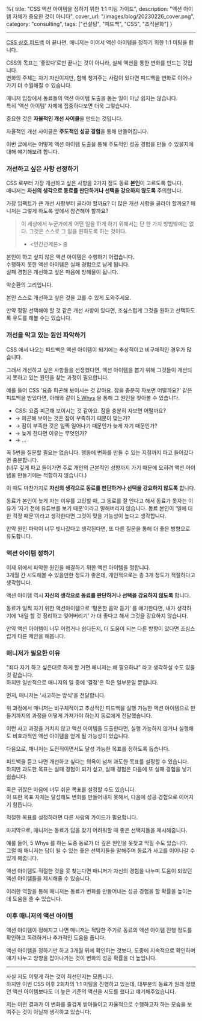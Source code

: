 %{
title: "CSS 액션 아이템을 정하기 위한 1:1 미팅 가이드",
description: "액션 아이템 자체가 중요한 것이 아니다",
cover_url: "/images/blog/20230226_cover.png",
category: "consulting",
tags: ["컨설팅", "피드백", "CSS", "조직문화"]
}

---

[CSS 상호 피드백](/blog/css_feedback) 이 끝나면, 매니저는 이어서 액션 아이템을 정하기 위한 1:1 미팅을 합니다.

CSS의 목표는 ‘좋았다’로만 끝나는 것이 아니라, 실제 액션을 통한 변화를 만드는 것입니다.\
변화의 주체는 자기 자신이지만, 함께 챙겨주는 사람이 있다면 피드백을 변화로 이어나가기 더 수월해질 수 있습니다.

매니저 입장에서 동료들의 액션 아이템 도출을 돕는 일이 마냥 쉽지는 않습니다.\
특히 '액션 아이템' 자체에 집중하다보면 더욱 그렇습니다.

중요한 것은 **자율적인 개선 사이클**을 만드는 것입니다.

자율적인 개선 사이클은 **주도적인 성공 경험**을 통해 만들어집니다.

이번 글에서는 어떻게 액션 아이템 도출을 통해 주도적인 성공 경험을 만들 수 있을지에 대해 얘기해보려 합니다.

### 개선하고 싶은 사항 선정하기

CSS 로부터 가장 개선하고 싶은 사항을 2가지 정도 동료 **본인**이 고르도록 합니다.\
매니저는 **자신의 생각으로 동료를 판단하거나 선택을 강요하지 않도록** 주의합니다.

가장 임팩트가 큰 개선 사항부터 골라야 할까요? 더 많은 개선 사항을 골라야 할까요? 매니저는 그렇게 하도록 옆에서 참견해야 할까요?

> 이 세상에서 누군가에게 어떤 일을 하게 하기 위해서는 단 한 가지 방법밖에는 없다.
> 그것은 스스로 그 일을 원하도록 하는 것이다.
>
> - <인간관계론> 중

본인이 하고 싶지 않은 액션 아이템은 수행하기 어렵습니다.\
수행하지 못한 액션 아이템은 실패 경험으로 남게 됩니다.\
실패 경험은 개선하고 싶은 마음에 방해물이 됩니다.

악순환의 고리입니다.

본인 스스로 개선하고 싶은 것을 고를 수 있게 도와주세요.

만약 정말 선택해야 할 것 같은 개선 사항이 있다면, 조심스럽게 그것을 원하고 선택하도록 유도를 해볼 수는 있습니다.

### 개선을 막고 있는 원인 파악하기

CSS 에서 나오는 피드백은 액션 아이템이 되기에는 추상적이고 비구체적인 경우가 많습니다.

그래서 개선하고 싶은 사항들을 선정했다면, 액션 아이템을 뽑기 위해 그것들이 개선되지 못하고 있는 원인을 찾는 과정이 필요합니다.

예를 들어 CSS '요즘 피곤해 보이시는 것 같아요. 잠을 충분히 자보면 어떨까요?' 같은 피드백을 받았다면, 아래와 같이 [5 Whys](https://en.wikipedia.org/wiki/Five_whys) 을 통해 그 원인을 찾아볼 수 있습니다.

- CSS: 요즘 피곤해 보이시는 것 같아요. 잠을 충분히 자보면 어떨까요?
- → 피곤해 보이는 것은 잠이 부족하기 때문이 맞는가?
- → 잠이 부족한 것은 일찍 일어나기 때문인가 늦게 자기 때문인가?
- → 늦게 잔다면 이유는 무엇인가?
- → ...

꼭 5번을 질문할 필요는 없습니다. 행동에 변화를 만들 수 있는 지점까지 파고 들어갔다면 충분합니다.\
(너무 깊게 파고 들어가면 주로 개인의 근본적인 성향까지 가기 때문에 오히려 액션 아이템을 만들기에는 적합하지 않습니다.)

이 때도 마찬가지로 **자신의 생각으로 동료를 판단하거나 선택을 강요하지 않도록** 합니다.

동료가 본인이 늦게 자는 이유를 고민할 때, 그 동료를 잘 안다고 해서 동료가 못자는 이유가 ‘자기 전에 유튜브를 보기 때문’이라고 말해버리지 않습니다. 동료 본인이 ‘일에 대한 걱정 때문’이라고 생각한다면 그것이 맞을 가능성이 높다고 생각합니다.

만약 원인 파악이 너무 빗나갔다고 생각된다면, 또 다른 질문을 통해 더 좋은 방향으로 유도합니다.

### 액션 아이템 정하기

이제 위에서 파악한 원인을 해결하기 위한 액션 아이템을 정합니다.\
3개월 간 시도해볼 수 있을만한 정도가 좋은데, 개인적으로는 총 3개 정도가 적절하다고 생각합니다.

액션 아이템 역시 **자신의 생각으로 동료를 판단하거나 선택을 강요하지 않도록** 합니다.

동료가 일찍 자기 위한 액션아이템으로 ‘평온한 음악 듣기’ 를 얘기한다면, 내가 생각하기에 ‘내일 할 것 정리하고 잊어버리기’ 가 더 좋다고 해서 그것을 강요하지 않습니다.

만약 액션 아이템이 너무 어렵거나 쉽다든지, 더 도움이 되는 다른 방향이 있다면 조심스럽게 다른 제안을 해봅니다.

### 매니저가 필요한 이유

"죄다 자기 하고 싶은대로 하게 할 거면 매니저는 왜 필요하냐" 라고 생각하실 수도 있을 것 같습니다.\
하지만 일반적으로 매니저의 일 중에 '결정'은 작은 일부분일 뿐입니다.

먼저, 매니저는 '사고하는 방식'을 전달합니다.

위 과정에서 매니저는 비구체적이고 추상적인 피드백을 실행 가능한 액션 아이템으로 만들기까지의 과정을 어떻게 가져가야 하는지 동료에게 전달했습니다.

이런 사고 과정을 거치지 않고 액션 아이템을 도출한다면, 실행 가능하지 않거나 실행해도 비효과적인 액션 아이템을 얻게 될 가능성이 있습니다.

다음으로, 매니저는 도전적이면서도 달성 가능한 목표를 정하도록 돕습니다.

피드백을 듣고 나면 개선하고 싶다는 의욕이 넘쳐 과도한 목표를 설정할 수 있습니다.\
하지만 과도한 목표는 실패 경험이 되기 싶고, 실패 경험은 다음에 또 실패 경험을 낳기 쉽습니다.

혹은 귀찮은 마음에 너무 쉬운 목표를 설정할 수도 있습니다.\
이 또한 목표 자체는 달성해도 변화를 만들어내지 못해서, 다음에 성공 경험으로 이어지기 힘듭니다.

적절한 목표를 설정하려면 다른 사람의 가이드가 필요합니다.

마지막으로, 매니저는 동료가 답을 찾기 어려워할 때 좋은 선택지들을 제시해줍니다.

예를 들어, 5 Whys 를 하는 도중 동료가 더 깊은 원인을 못찾고 막힐 수도 있습니다.\
그럴 때 매니저는 답이 될 수 있는 좋은 선택지들을 말해주며 동료가 사고를 이어나갈 수 있게 해줍니다.

액션 아이템도 적절한 것을 못 찾는다면 매니저가 자신의 경험을 나누며 도움이 되었던 액션 아이템들을 제시해줄 수 있습니다.

이러한 역할을 통해 매니저는 동료가 변화를 만들어내는 성공 경험을 할 확률을 높이는데 도움을 줄 수 있습니다.

### 이후 매니저의 액션 아이템

액션 아이템이 정해지고 나면 매니저는 적당한 주기로 동료의 액션 아이템 진행 정도를 확인하고 독려하거나 추가적인 도움을 줍니다.

액션 아이템을 정하기만 하고 3개월 뒤에 확인하는 것보다, 도중에 지속적으로 확인하며 얘기 나누고 방향을 잡아나가는 것이 변화의 성공 확률을 더 높입니다.

---

사실 저도 이렇게 하는 것이 최선인지는 모릅니다.\
하지만 이번 CSS 이후 2회차의 1:1 미팅을 진행하고 있는데, 대부분의 동료가 원래 정했던 액션 아이템보다도 더 높은 기준의 액션을 시도를 했다고 얘기해주었습니다.

저는 이런 결과가 이 변화를 즐겁게 받아들이고 자율적으로 수행하고자 하는 모습을 보여주는 것이 아닐까 생각하고 있습니다.
